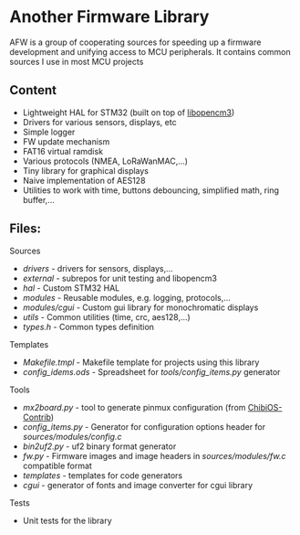 Another Firmware Library
========================

AFW is a group of cooperating sources for speeding up a firmware development
and unifying access to MCU peripherals. It contains common sources I use in
most MCU projects

Content
-------
 * Lightweight HAL for STM32 (built on top of [libopencm3](libopencm3.org))
 * Drivers for various sensors, displays, etc
 * Simple logger
 * FW update mechanism
 * FAT16 virtual ramdisk
 * Various protocols (NMEA, LoRaWanMAC,...)
 * Tiny library for graphical displays
 * Naive implementation of AES128
 * Utilities to work with time, buttons debouncing, simplified math, ring buffer,...

Files:
------
Sources
 * *drivers* - drivers for sensors, displays,...
 * *external* - subrepos for unit testing and libopencm3
 * *hal* - Custom STM32 HAL
 * *modules* - Reusable modules, e.g. logging, protocols,...
 * *modules/cgui* - Custom gui library for monochromatic displays
 * *utils* - Common utilities (time, crc, aes128,...)
 * *types.h* - Common types definition

Templates
 * *Makefile.tmpl* - Makefile template for projects using this library
 * *config_idems.ods* - Spreadsheet for *tools/config_items.py* generator


Tools
 * *mx2board.py* - tool to generate pinmux configuration (from [ChibiOS-Contrib](https://github.com/ChibiOS/ChibiOS-Contrib/))
 * *config_items.py* - Generator for configuration options header for *sources/modules/config.c*
 * *bin2uf2.py* - uf2 binary format generator
 * *fw.py* - Firmware images and image headers in *sources/modules/fw.c* compatible format
 * *templates* - templates for code generators
 * *cgui* - generator of fonts and image converter for cgui library

Tests
 * Unit tests for the library
